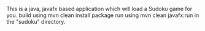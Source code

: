 This is a java, javafx based application which will load a Sudoku game for you.
build using mvn clean install package
run using mvn clean javafx:run in the "sudoku" directory.
